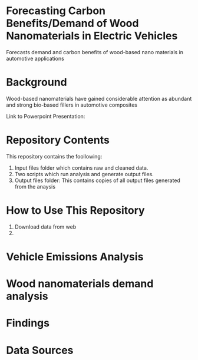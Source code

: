# Forecasting Carbon Benefits/Demand of Wood Nanomaterials in Electric Vehicles 
Forecasts demand and carbon benefits of wood-based nano materials in automotive applications 

# Background
Wood-based nanomaterials have gained considerable attention as abundant and strong bio-based fillers in automotive composites

Link to Powerpoint Presentation:

# Repository Contents
This repository contains the foollowing:
1. Input files folder which contains raw and cleaned data. 
2. Two scripts which run analysis and generate output files. 
3. Output files folder: This contains copies of all output files generated from the anaysis

# How to Use This Repository
1. Download data from web
2. 

# Vehicle Emissions Analysis

# Wood nanomaterials demand analysis


# Findings


# Data Sources


